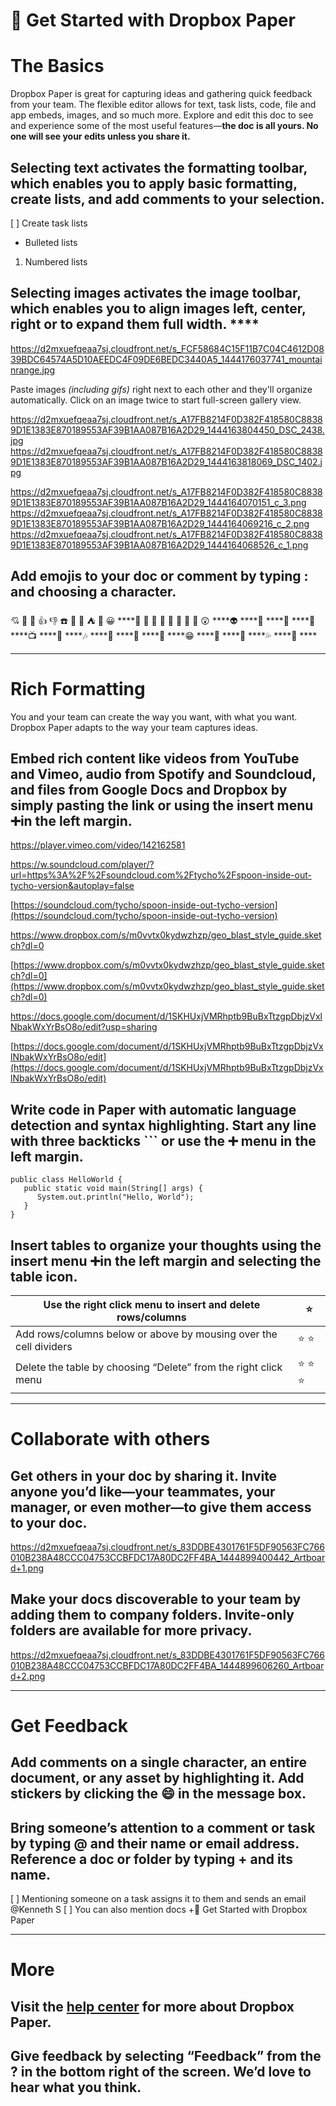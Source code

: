 # 🎉 Get Started with Dropbox Paper

# The Basics

Dropbox Paper is great for capturing ideas and gathering quick feedback from your team. The flexible editor allows for text, task lists, code, file and app embeds, images, and so much more. Explore and edit this doc to see and experience some of the most useful features—**the doc is all yours. No one will see your edits unless you share it.**


## **Selecting text** activates the formatting toolbar, which enables you to apply basic formatting, create lists, and add comments to your selection.
[ ] Create task lists
- Bulleted lists
1. Numbered lists
## **Selecting images** activates the image toolbar, which enables you to align images left, center, right or to expand them full width. ****
https://d2mxuefqeaa7sj.cloudfront.net/s_FCF58684C15F11B7C04C4612D0839BDC64574A5D10AEEDC4F09DE6BEDC3440A5_1444176037741_mountainrange.jpg


Paste images *(including gifs)* right next to each other and they'll organize automatically. Click on an image twice to start full-screen gallery view.

https://d2mxuefqeaa7sj.cloudfront.net/s_A17FB8214F0D382F418580C88389D1E1383E870189553AF39B1AA087B16A2D29_1444163804450_DSC_2438.jpg
https://d2mxuefqeaa7sj.cloudfront.net/s_A17FB8214F0D382F418580C88389D1E1383E870189553AF39B1AA087B16A2D29_1444163818069_DSC_1402.jpg

https://d2mxuefqeaa7sj.cloudfront.net/s_A17FB8214F0D382F418580C88389D1E1383E870189553AF39B1AA087B16A2D29_1444164070151_c_3.png
https://d2mxuefqeaa7sj.cloudfront.net/s_A17FB8214F0D382F418580C88389D1E1383E870189553AF39B1AA087B16A2D29_1444164069216_c_2.png
https://d2mxuefqeaa7sj.cloudfront.net/s_A17FB8214F0D382F418580C88389D1E1383E870189553AF39B1AA087B16A2D29_1444164068526_c_1.png

## **Add emojis** to your doc or comment by typing **:** and choosing a character.

💘 💯 🎱 👍 👎 ☎️ 👕 🍊 ⛺ 💭 😀 ****🚽 🎩 🚥 🎾 🚩 🐢 🎉 👬 😲 ****👽  ****🔱 ****🐅 ****🚎 ****📺 ****📓 ****🎶 ****📎 ****📝 ****🐝 ****😁 ****🙏 ****🍳 ****💦 ****🐍 ****


----------
# Rich Formatting

You and your team can create the way you want, with what you want. Dropbox Paper adapts to the way your team captures ideas.

## **Embed rich content** like videos from YouTube and Vimeo, audio from Spotify and Soundcloud, and files from Google Docs and Dropbox by simply pasting the link or using the insert menu ➕in the left margin.
https://player.vimeo.com/video/142162581



https://w.soundcloud.com/player/?url=https%3A%2F%2Fsoundcloud.com%2Ftycho%2Fspoon-inside-out-tycho-version&autoplay=false


[https://soundcloud.com/tycho/spoon-inside-out-tycho-version](https://soundcloud.com/tycho/spoon-inside-out-tycho-version) 


https://www.dropbox.com/s/m0vvtx0kydwzhzp/geo_blast_style_guide.sketch?dl=0


[https://www.dropbox.com/s/m0vvtx0kydwzhzp/geo_blast_style_guide.sketch?dl=0](https://www.dropbox.com/s/m0vvtx0kydwzhzp/geo_blast_style_guide.sketch?dl=0) 


https://docs.google.com/document/d/1SKHUxjVMRhptb9BuBxTtzgpDbjzVxlNbakWxYrBsO8o/edit?usp=sharing


[https://docs.google.com/document/d/1SKHUxjVMRhptb9BuBxTtzgpDbjzVxlNbakWxYrBsO8o/edit](https://docs.google.com/document/d/1SKHUxjVMRhptb9BuBxTtzgpDbjzVxlNbakWxYrBsO8o/edit) 


## **Write code** in Paper with automatic language detection and syntax highlighting. Start any line with three backticks **```** or use the ➕ menu in the left margin.
    public class HelloWorld { 
       public static void main(String[] args) { 
          System.out.println("Hello, World");
       }
    }
## **Insert tables** to organize your thoughts using the insert menu ➕in the left margin and selecting the table icon.
| Use the right click menu to insert and delete rows/columns        | ⭐     |
| ----------------------------------------------------------------- | ----- |
| Add rows/columns below or above by mousing over the cell dividers | ⭐ ⭐   |
| Delete the table by choosing “Delete” from the right click menu   | ⭐ ⭐ ⭐ |



----------
# Collaborate with others
## **Get others in your doc** by sharing it. Invite anyone you’d like—your teammates, your manager, or even mother—to give them access to your doc. 
https://d2mxuefqeaa7sj.cloudfront.net/s_83DDBE4301761F5DF90563FC766010B238A48CCC04753CCBFDC17A80DC2FF4BA_1444899400442_Artboard+1.png

## **Make your docs discoverable to your team** by adding them to company folders. Invite-only folders are available for more privacy.
https://d2mxuefqeaa7sj.cloudfront.net/s_83DDBE4301761F5DF90563FC766010B238A48CCC04753CCBFDC17A80DC2FF4BA_1444899606260_Artboard+2.png




----------
# Get Feedback
## **Add comments** on a single character, an entire document, or any asset by highlighting it. **Add stickers** by clicking the 😄 in the message box.
## **Bring someone’s attention to a comment or task** by typing **@** and their name or email address. Reference a doc or folder by typing **+** and its name.
  [ ] Mentioning someone on a task assigns it to them and sends an email @Kenneth S 
  [ ] You can also mention docs +🎉 Get Started with Dropbox Paper 


----------
# More
## **Visit the** [**help center**](https://www.dropbox.com/help/topics/paper) for more about Dropbox Paper.
## **Give feedback** by selecting “Feedback” from the **?** in the bottom right of the screen. We’d love to hear what you think. 

